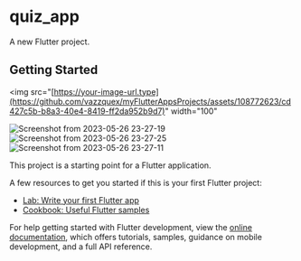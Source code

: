 # quiz_app

A new Flutter project.

## Getting Started

<img src="[https://your-image-url.type](https://github.com/vazzquex/myFlutterAppsProjects/assets/108772623/cd427c5b-b8a3-40e4-8419-ff2da952b9d7)" width="100" 

![Screenshot from 2023-05-26 23-27-19](https://github.com/vazzquex/myFlutterAppsProjects/assets/108772623/cd427c5b-b8a3-40e4-8419-ff2da952b9d7)
![Screenshot from 2023-05-26 23-27-25](https://github.com/vazzquex/myFlutterAppsProjects/assets/108772623/be7aee9a-af84-4a33-93e1-15b837b8401d)
![Screenshot from 2023-05-26 23-27-11](https://github.com/vazzquex/myFlutterAppsProjects/assets/108772623/f712e802-6e28-4586-a449-6b698f83e25a)


This project is a starting point for a Flutter application.

A few resources to get you started if this is your first Flutter project:

- [Lab: Write your first Flutter app](https://docs.flutter.dev/get-started/codelab)
- [Cookbook: Useful Flutter samples](https://docs.flutter.dev/cookbook)

For help getting started with Flutter development, view the
[online documentation](https://docs.flutter.dev/), which offers tutorials,
samples, guidance on mobile development, and a full API reference.
